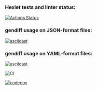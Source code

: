 ### Hexlet tests and linter status:
[![Actions Status](https://github.com/HellMan1721/python-project-50/actions/workflows/hexlet-check.yml/badge.svg)](https://github.com/HellMan1721/python-project-50/actions)

### gendiff usage on JSON-format files:
[![asciicast](https://asciinema.org/a/7ZAjCoJmSrk9PR8PQRQo2rdiJ.svg)](https://asciinema.org/a/7ZAjCoJmSrk9PR8PQRQo2rdiJ)

### gendiff usage on YAML-format files:
[![asciicast](https://asciinema.org/a/8wPowqPTGFpDseMPOSNN3AsMJ.svg)](https://asciinema.org/a/8wPowqPTGFpDseMPOSNN3AsMJ)

![CI](https://github.com/HellMan1721/python-project-50/actions/workflows/pyci.yml/badge.svg)

[![codecov](https://codecov.io/gh/HellMan1721/python-project-50/branch/main/graph/badge.svg)](https://codecov.io/gh/HellMan1721/python-project-50)

